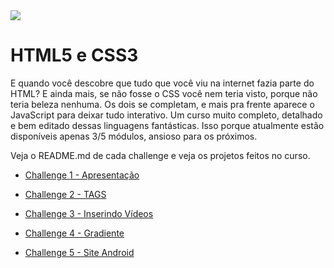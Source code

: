 <img src="https://github.com/franssa01/Courses/blob/main/Curso%20em%20V%C3%ADdeo/HTML5%20e%20CSS3/Challenges/%26%20Image/Curso-em-video.jpeg">

# HTML5 e CSS3

<p> E quando você descobre que tudo que você viu na internet fazia parte do HTML? E ainda mais, se não fosse o CSS você nem teria visto, porque não teria beleza nenhuma. 
  Os dois se completam, e mais pra frente aparece o JavaScript para deixar tudo interativo. Um curso muito completo, detalhado e bem editado dessas linguagens fantásticas. Isso 
  porque atualmente estão disponíveis apenas 3/5 módulos, ansioso para os próximos. </p>
  <p> Veja o README.md de cada challenge e veja os projetos feitos no curso.</p>

+ [Challenge 1 - Apresentação](https://github.com/franssa01/Cursos/tree/main/Curso%20em%20V%C3%ADdeo/HTML5%20e%20CSS3/Challenges/Challenges/ch001%20Apresenta%C3%A7ao)

+ [Challenge 2 - TAGS](https://github.com/franssa01/Cursos/tree/main/Curso%20em%20V%C3%ADdeo/HTML5%20e%20CSS3/Challenges/Challenges/ch002%20Tags)

+ [Challenge 3 - Inserindo Vídeos](https://github.com/franssa01/Cursos/tree/main/Curso%20em%20V%C3%ADdeo/HTML5%20e%20CSS3/Challenges/Challenges/ch003%20Inserindo%20v%C3%ADdeos)

+ [Challenge 4 - Gradiente](https://github.com/franssa01/Cursos/tree/main/Curso%20em%20V%C3%ADdeo/HTML5%20e%20CSS3/Challenges/Challenges/ch004%20Gradiente%20em%20CSS)

+ [Challenge 5 - Site Android](https://github.com/franssa01/Cursos/tree/main/Curso%20em%20V%C3%ADdeo/HTML5%20e%20CSS3/Challenges/Challenges/ch005%20Site)
